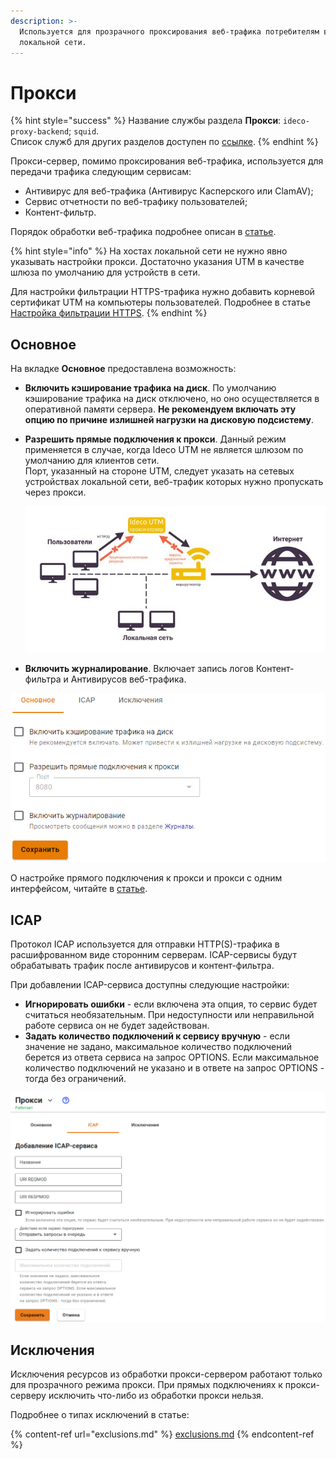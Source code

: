```yaml
---
description: >-
  Используется для прозрачного проксирования веб-трафика потребителям в
  локальной сети.
---
```


# Прокси

{% hint style="success" %}
Название службы раздела **Прокси**: `ideco-proxy-backend`; `squid`. \
Список служб для других разделов доступен по [ссылке](../../server-management/terminal.md).
{% endhint %}

Прокси-сервер, помимо проксирования веб-трафика, используется для передачи трафика следующим сервисам:

* Антивирус для веб-трафика (Антивирус Касперского или ClamAV);
* Сервис отчетности по веб-трафику пользователей;
* Контент-фильтр. 

Порядок обработки веб-трафика подробнее описан в [статье](../../../recipes/popular-recipes/processing-order.md).

{% hint style="info" %}
На хостах локальной сети не нужно явно указывать настройки прокси. Достаточно указания UTM в качестве шлюза по умолчанию для устройств в сети.

Для настройки фильтрации HTTPS-трафика нужно добавить корневой сертификат UTM на компьютеры пользователей. Подробнее в статье [Настройка фильтрации HTTPS](../../access-rules/content-filter/filtering-https-traffic.md).
{% endhint %}

## Основное

На вкладке **Основное** предоставлена возможность:
* **Включить кэширование трафика на диск**. По умолчанию кэширование трафика на диск отключено, но оно осуществляется в оперативной памяти сервера. **Не рекомендуем включать эту опцию по причине излишней нагрузки на дисковую подсистему**. 
* **Разрешить прямые подключения к прокси**. Данный режим применяется в случае, когда Ideco UTM не является шлюзом по умолчанию для клиентов сети. \
  Порт, указанный на стороне UTM, следует указать на сетевых устройствах локальной сети, веб-трафик которых нужно пропускать через прокси.
  
  ![](../../../.gitbook/assets/proxy-server4.jpg)

* **Включить журналирование**. Включает запись логов Контент-фильтра и Антивирусов веб-трафика.

![](../../../.gitbook/assets/proxy-server.png)

О настройке прямого подключения к прокси и прокси с одним интерфейсом, читайте в [статье](proxy-server.md).

## ICAP

Протокол ICAP используется для отправки HTTP(S)-трафика в расшифрованном виде сторонним серверам. ICAP-сервисы будут обрабатывать трафик после антивирусов и контент-фильтра.

При добавлении ICAP-сервиса доступны следующие настройки:
* **Игнорировать ошибки** - если включена эта опция, то сервис будет считаться необязательным. При недоступности или неправильной работе сервиса он не будет задействован.
* **Задать количество подключений к сервису вручную** - если значение не задано, максимальное количество подключений берется из ответа сервиса на запрос OPTIONS. Если максимальное количество подключений не указано и в ответе на запрос OPTIONS - тогда без ограничений.

![](../../../.gitbook/assets/icap.png)

## Исключения

Исключения ресурсов из обработки прокси-сервером работают только для прозрачного режима прокси. При прямых подключениях к прокси-серверу исключить что-либо из обработки прокси нельзя.

Подробнее о типах исключений в статье:

{% content-ref url="exclusions.md" %}
[exclusions.md](exclusions.md)
{% endcontent-ref %}

